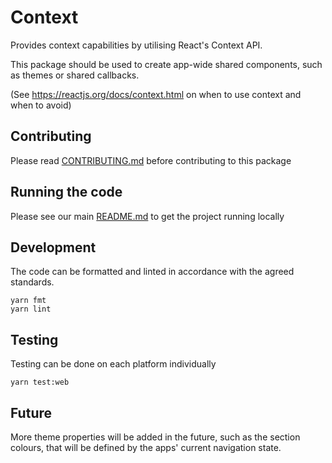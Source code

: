 # Context

Provides context capabilities by utilising React's Context API.

This package should be used to create app-wide shared components, such as themes
or shared callbacks.

(See https://reactjs.org/docs/context.html on when to use context and when to
avoid)

## Contributing

Please read [CONTRIBUTING.md](../CONTRIBUTING.md) before contributing to this
package

## Running the code

Please see our main [README.md](../README.md) to get the project running locally

## Development

The code can be formatted and linted in accordance with the agreed standards.

```
yarn fmt
yarn lint
```

## Testing

Testing can be done on each platform individually

```
yarn test:web
```

## Future

More theme properties will be added in the future, such as the section colours,
that will be defined by the apps' current navigation state.
